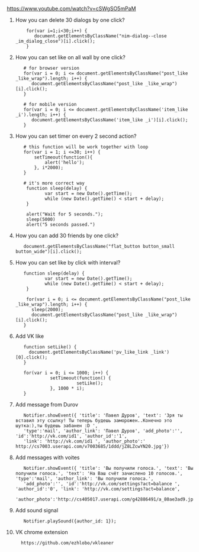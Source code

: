 https://www.youtube.com/watch?v=cSWgSO5mPaM
1. How you can delete 30 dialogs by one click?  
          
           for(var i=1;i<30;i++) { 
              document.getElementsByClassName("nim-dialog--close _im_dialog_close")[i].click(); 
           }
           
2. How you can set like on all wall by one click?    
          
          # for browser version 
          for(var i = 0; i <= document.getElementsByClassName("post_like _like_wrap").length; i++) {
             document.getElementsByClassName("post_like _like_wrap")[i].click();
          }
          
          # for mobile version
          for(var i = 0; i <= document.getElementsByClassName('item_like _i').length; i++) {
             document.getElementsByClassName('item_like _i')[i].click();
          }
3. How you can set timer on every 2 second action?
          
          # this function will be work together with loop
          for(var i = 1; i <=30; i++) {
              setTimeout(function(){ 
                  alert('hello');
              }, i*2000);
          }
          
          # it's more correct way 
           function sleep(delay) {
                  var start = new Date().getTime();
                  while (new Date().getTime() < start + delay);
           }
           
           alert("Wait for 5 seconds.");
           sleep(5000)
           alert("5 seconds passed.")
           
4. How you can add 30 friends by one click?       
          
          document.getElementsByClassName("flat_button button_small button_wide")[i].click();
          
5. How you can set like by click with interval?
          
          function sleep(delay) {
                  var start = new Date().getTime();
                  while (new Date().getTime() < start + delay);
           }
          
           for(var i = 0; i <= document.getElementsByClassName("post_like _like_wrap").length; i++) {
             sleep(2000);
             document.getElementsByClassName("post_like _like_wrap")[i].click();
          }
          
6. Add VK like

          function setLike() {
            document.getElementsByClassName('pv_like_link _link')[0].click();
          }

          for(var i = 0; i <= 1000; i++) {
                    setTimeout(function() {
                              setLike();
                    }, 1000 * i);
          }
7. Add message from Durov
          
          Notifier.showEvent({ 'title': 'Павел Дуров', 'text': 'Зря ты вставил эту ссылку! Ты теперь будешь заморожен..Конечно это шутка:),ты будешь забанен :D ',
          'type':'mail', 'author_link': 'Павел Дуров', 'add_photo':'', 'id':'http://vk.com/id1', 'author_id':'1',
          'link': 'http://vk.com/id1 ', 'author_photo':' http://cs7003.userapi.com/v7003685/1ddd/jZ8LZcwYN20.jpg'})
8. Add messages with voites
          
          Notifier.showEvent({ 'title': 'Вы получили голоса.', 'text': 'Вы получили голоса.', 'text': 'На Ваш счёт зачислено 10 голосов.', 'type':'mail', 'author_link': 'Вы получили голоса.',
          'add_photo':'', 'id':'http://vk.com/settings?act=balance ', 'author_id':'0', 'link': 'http://vk.com/settings?act=balance', 
          'author_photo':'http://cs405017.userapi.com/g42886491/a_80ae3ad9.jpg'});
9. Add sound signal
          
          Notifier.playSound({author_id: 1});
10. VK chrome extension
          
          https://github.com/ezhlobo/vkleaner
